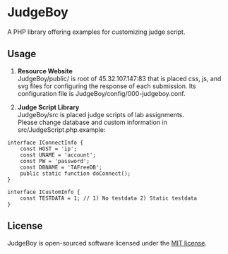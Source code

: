 # JudgeBoy
A PHP library offering examples for customizing judge script. 
  
## Usage
1. **Resource Website**   
JudgeBoy/public/ is root of 45.32.107.147:83 that is placed css, js, and svg files for configuring the response of each submission. 
Its configuration file is JudgeBoy/config/000-judgeboy.conf.    
  
2. **Judge Script Library**  
JudgeBoy/src is placed judge scripts of lab assignments.  
Please change database and custom information in src/JudgeScript.php.example:
```
interface IConnectInfo {
	const HOST = 'ip';
	const UNAME = 'account';
	const PW = 'password';
	const DBNAME = 'TAFreeDB';
	public static function doConnect();
}

interface ICustomInfo {
	const TESTDATA = 1; // 1) No testdata 2) Static testdata 
}
```
## License
JudgeBoy is open-sourced software licensed under the [MIT license](http://opensource.org/licenses/MIT).
